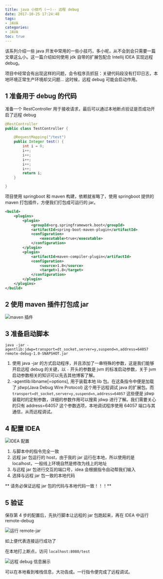 ```yaml
---
title: java 小技巧 (一)-- 远程 debug
date: 2017-10-25 17:24:48
tags:
- JAVA
categories:
- JAVA
toc: true
---
```


该系列介绍一些 java 开发中常用的一些小技巧，多小呢，从不会到会只需要一篇文章这么小。这一篇介绍如何使用 jdk 自带的扩展包配合 Intellij IDEA 实现远程 debug。

项目中经常会有出现这样的问题，会令程序员抓狂：关键代码段没有打印日志，本地环境正常生产环境却又问题... 这时候，远程 debug 可能会启动作用。

## 1 准备用于 debug 的代码

准备一个 RestController 用于接收请求，最后可以通过本地断点验证是否成功开启了远程 debug

<!-- more -->

```java
@RestController
public class TestController {

    @RequestMapping("/test")
    public Integer test() {
        int i = 0;
        i++;
        i++;
        i++;
        i++;
        i++;
        return i;
    }

}
```

项目使用 springboot 和 maven 构建，依赖就省略了，使用 springboot 提供的 maven 打包插件，方便我们打包成可运行的 jar。

```xml
<build>
    <plugins>
        <plugin>
            <groupId>org.springframework.boot</groupId>
            <artifactId>spring-boot-maven-plugin</artifactId>
            <configuration>
                <executable>true</executable>
            </configuration>
        </plugin>
        <plugin>
            <artifactId>maven-compiler-plugin</artifactId>
            <configuration>
                <source>1.8</source>
                <target>1.8</target>
            </configuration>
        </plugin>
    </plugins>
</build>
```

## 2 使用 maven 插件打包成 jar

![maven 插件](https://kirito.iocoder.cn/maven_install.png)

## 3 准备启动脚本

```shell
java -jar -agentlib:jdwp=transport=dt_socket,server=y,suspend=n,address=64057 remote-debug-1.0-SNAPSHOT.jar
```

1. 使用 java -jar 的方式启动程序，并且添加了一串特殊的参数，这是我们能够开启远程 debug 的关键，以 `-` 开头的参数是 jvm 的标准启动参数，关于 jvm 启动参数相关的知识可以先去其他博客了解。
2. -agentlib:libname[=options], 用于装载本地 lib 包。在这条指令中便是加载了 jdwp(Java Debug Wire Protocol) 这个用于远程调试 java 的扩展包。而 `transport=dt_socket,server=y,suspend=n,address=64057` 这些便是 jdwp 装载时的定制参数，详细的参数作用可以搜索 jdwp 进行了解。我们需要关心的只有 address=64057 这个参数选项，本地调试程序使用 64057 端口与其通信，从而远程调试。

## 4 配置 IDEA

![IDEA 配置](https://kirito.iocoder.cn/%E8%BF%9C%E7%A8%8Bdebug_idea%E9%85%8D%E7%BD%AE.png)

1. 与脚本中的指令完全一致
2. 远程 jar 包运行的 host，由于我的 jar 运行在本地，所以使用的是 localhost，一般线上环境自然是修改为线上的地址
3. 与远程 jar 包进行交互的端口号，idea 会根据指令自动帮我们输入
4. 选择与远程 jar 包一致的本地代码

** 请务必保证远程 jar 包的代码与本地代码一致！！！**

## 5 验证

保存第 4 步的配置后，先执行脚本让远程的 jar 包跑起来，再在 IDEA 中运行 remote-debug

![运行 remote-jar](https://kirito.iocoder.cn/%E8%BF%90%E8%A1%8Cremote.png)

如上便代表连接运行成功了

在本地打上断点，访问 `localhost:8080/test`

![远程 debug 信息展示](https://kirito.iocoder.cn/debug%E4%BF%A1%E6%81%AF%E5%B1%95%E7%A4%BA.png)

可以在本地看到堆栈信息，大功告成。一行指令便完成了远程调试。
